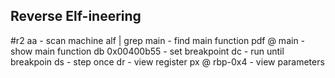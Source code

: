 ## Reverse Elf-ineering

#r2
aa - scan machine
alf | grep main - find main function
pdf @ main - show main function
db 0x00400b55 - set breakpoint
dc - run until breakpoin
ds - step once
dr - view register
px @ rbp-0x4 - view parameters